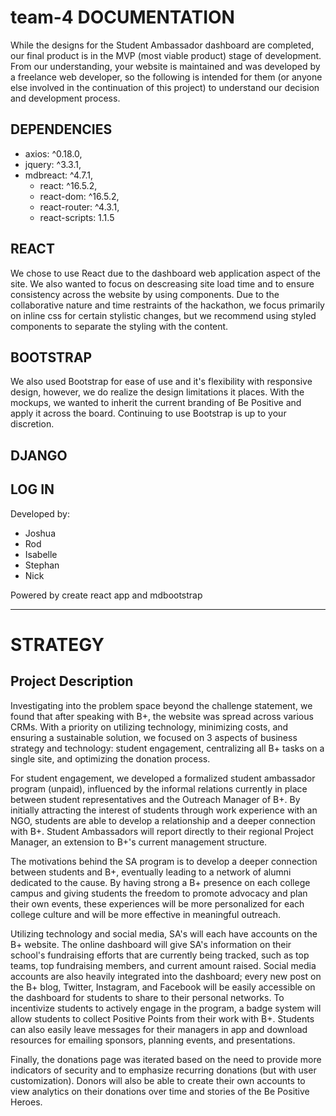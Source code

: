 # team-4 DOCUMENTATION

While the designs for the Student Ambassador dashboard are completed, our final product is in the MVP (most viable product) stage of development. From our understanding, your website is maintained and was developed by a freelance web developer, so the following is intended for them (or anyone else involved in the continuation of this project) to understand our decision and development process.


## DEPENDENCIES
-  axios: ^0.18.0,
- jquery: ^3.3.1,
- mdbreact: ^4.7.1,
   - react: ^16.5.2,
   - react-dom: ^16.5.2,
   - react-router: ^4.3.1,
   - react-scripts: 1.1.5


## REACT
We chose to use React due to the dashboard web application aspect of the site. We also wanted to focus on descreasing site load time and to ensure consistency across the website by using components. Due to the collaborative nature and time restraints of the hackathon, we focus primarily on inline css for certain stylistic changes, but we recommend using styled components to separate the styling with the content.


## BOOTSTRAP
We also used Bootstrap for ease of use and it's flexibility with responsive design, however, we do realize the design limitations it places. With the mockups, we wanted to inherit the current branding of Be Positive and apply it across the board. Continuing to use Bootstrap is up to your discretion.


## DJANGO

## LOG IN

Developed by:
- Joshua
- Rod
- Isabelle
- Stephan
- Nick

Powered by create react app and mdbootstrap

_____________________________

# STRATEGY

## Project Description

Investigating into the problem space beyond the challenge statement, we found that after speaking with B+, the website was spread across various CRMs. With a priority on utilizing technology, minimizing costs, and ensuring a sustainable solution, we focused on 3 aspects of business strategy and technology: student engagement, centralizing all B+ tasks on a single site, and optimizing the donation process.

For student engagement, we developed a formalized student ambassador program (unpaid), influenced by the informal relations currently in place between student representatives and the Outreach Manager of B+. By initially attracting the interest of students through work experience with an NGO, students are able to develop a relationship and a deeper connection with B+. Student Ambassadors will report directly to their regional Project Manager, an extension to B+'s current management structure.

The motivations behind the SA program is to develop a deeper connection between students and B+, eventually leading to a network of alumni dedicated to the cause. By having strong a B+ presence on each college campus and giving students the freedom to promote advocacy and plan their own events, these experiences will be more personalized for each college culture and will be more effective in meaningful outreach. 

Utilizing technology and social media, SA's will each have accounts on the B+ website. The online dashboard will give SA's information on their school's fundraising efforts that are currently being tracked, such as top teams, top fundraising members, and current amount raised. Social media accounts are also heavily integrated into the dashboard; every new post on the B+ blog, Twitter, Instagram, and Facebook will be easily accessible on the dashboard for students to share to their personal networks. To incentivize students to actively engage in the program, a badge system will allow students to collect Positive Points from their work with B+. Students can also easily leave messages for their managers in app and download resources for emailing sponsors, planning events, and presentations.

Finally, the donations page was iterated based on the need to provide more indicators of security and to emphasize recurring donations (but with user customization). Donors will also be able to create their own accounts to view analytics on their donations over time and stories of the Be Positive Heroes.






